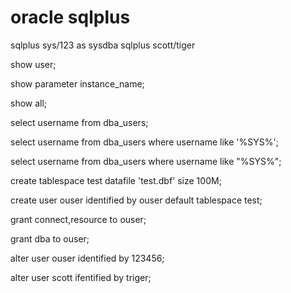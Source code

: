 # oracle sqlplus

sqlplus sys/123 as sysdba
sqlplus scott/tiger

show user;

show parameter instance_name;

show all;

select username from dba_users;

select username from dba_users where username like '%SYS%';

select username from dba_users where username like "%SYS%";

create tablespace test datafile 'test.dbf' size 100M;

create user ouser identified by ouser default tablespace test;

grant connect,resource to ouser;

grant dba to ouser;

alter user ouser identified by 123456;

alter user scott ifentified by triger;
